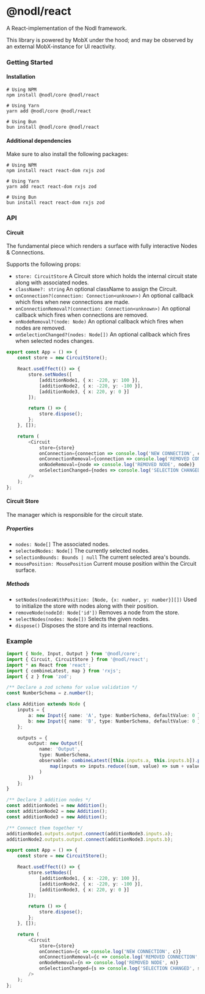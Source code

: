 # @nodl/react

A React-implementation of the Nodl framework.

This library is powered by MobX under the hood; and may be observed by an external MobX-instance for UI reactivity.

### Getting Started

#### Installation

```
# Using NPM
npm install @nodl/core @nodl/react

# Using Yarn
yarn add @nodl/core @nodl/react

# Using Bun
bun install @nodl/core @nodl/react
```

#### Additional dependencies

Make sure to also install the following packages:

```
# Using NPM
npm install react react-dom rxjs zod

# Using Yarn
yarn add react react-dom rxjs zod

# Using Bun
bun install react react-dom rxjs zod
```

### API

#### Circuit

The fundamental piece which renders a surface with fully interactive Nodes & Connections.

Supports the following props:

-   `store: CircuitStore` A Circuit store which holds the internal circuit state along with associated nodes.
-   `className?: string` An optional className to assign the Circuit.
-   `onConnection?(connection: Connection<unknown>)` An optional callback which fires when new connections are made.
-   `onConnectionRemoval?(connection: Connection<unknown>)` An optional callback which fires when connections are removed.
-   `onNodeRemoval?(node: Node)` An optional callback which fires when nodes are removed.
-   `onSelectionChanged?(nodes: Node[])` An optional callback which fires when selected nodes changes.

```typescript
export const App = () => {
    const store = new CircuitStore();

    React.useEffect(() => {
        store.setNodes([
            [additionNode1, { x: -220, y: 100 }],
            [additionNode2, { x: -220, y: -100 }],
            [additionNode3, { x: 220, y: 0 }]
        ]);

        return () => {
            store.dispose();
        };
    }, []);

    return (
        <Circuit
            store={store}
            onConnection={connection => console.log('NEW CONNECTION', connection)}
            onConnectionRemoval={connection => console.log('REMOVED CONNECTION', connection)}
            onNodeRemoval={node => console.log('REMOVED NODE', node)}
            onSelectionChanged={nodes => console.log('SELECTION CHANGED', nodes)}
        />
    );
};
```

#### Circuit Store

The manager which is responsible for the circuit state.

##### Properties

-   `nodes: Node[]` The associated nodes.
-   `selectedNodes: Node[]` The currently selected nodes.
-   `selectionBounds: Bounds | null` The current selected area's bounds.
-   `mousePosition: MousePosition` Current mouse position within the Circuit surface.

##### Methods

-   `setNodes(nodesWithPosition: [Node, {x: number, y: number}][])` Used to initialize the store with nodes along with their position.
-   `removeNode(nodeId: Node['id'])` Removes a node from the store.
-   `selectNodes(nodes: Node[])` Selects the given nodes.
-   `dispose()` Disposes the store and its internal reactions.

### Example

```typescript
import { Node, Input, Output } from '@nodl/core';
import { Circuit, CircuitStore } from '@nodl/react';
import * as React from 'react';
import { combineLatest, map } from 'rxjs';
import { z } from 'zod';

/** Declare a zod schema for value validation */
const NumberSchema = z.number();

class Addition extends Node {
    inputs = {
        a: new Input({ name: 'A', type: NumberSchema, defaultValue: 0 }),
        b: new Input({ name: 'B', type: NumberSchema, defaultValue: 0 })
    };

    outputs = {
        output: new Output({
            name: 'Output',
            type: NumberSchema,
            observable: combineLatest([this.inputs.a, this.inputs.b]).pipe(
                map(inputs => inputs.reduce((sum, value) => sum + value), 0)
            )
        })
    };
}

/** Declare 3 addition nodes */
const additionNode1 = new Addition();
const additionNode2 = new Addition();
const additionNode3 = new Addition();

/** Connect them together */
additionNode1.outputs.output.connect(additionNode3.inputs.a);
additionNode2.outputs.output.connect(additionNode3.inputs.b);

export const App = () => {
    const store = new CircuitStore();

    React.useEffect(() => {
        store.setNodes([
            [additionNode1, { x: -220, y: 100 }],
            [additionNode2, { x: -220, y: -100 }],
            [additionNode3, { x: 220, y: 0 }]
        ]);

        return () => {
            store.dispose();
        };
    }, []);

    return (
        <Circuit
            store={store}
            onConnection={c => console.log('NEW CONNECTION', c)}
            onConnectionRemoval={c => console.log('REMOVED CONNECTION', c)}
            onNodeRemoval={n => console.log('REMOVED NODE', n)}
            onSelectionChanged={s => console.log('SELECTION CHANGED', s)}
        />
    );
};
```
